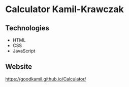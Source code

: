 # Calculator Kamil-Krawczak

## Technologies
* HTML
* CSS
* JavaScript

## Website 
https://goodkamil.github.io/Calculator/
